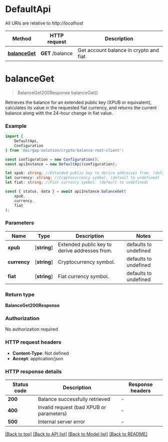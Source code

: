 # DefaultApi

All URIs are relative to *http://localhost*

|Method | HTTP request | Description|
|------------- | ------------- | -------------|
|[**balanceGet**](#balanceget) | **GET** /balance | Get account balance in crypto and fiat|

# **balanceGet**
> BalanceGet200Response balanceGet()

Retrieves the balance for an extended public key (XPUB or equivalent), calculates its value in the requested fiat currency, and returns the current balance along with the 24-hour change in fiat value. 

### Example

```typescript
import {
    DefaultApi,
    Configuration
} from '@airgap-solution/crypto-balance-rest-client';

const configuration = new Configuration();
const apiInstance = new DefaultApi(configuration);

let xpub: string; //Extended public key to derive addresses from. (default to undefined)
let currency: string; //Cryptocurrency symbol. (default to undefined)
let fiat: string; //Fiat currency symbol. (default to undefined)

const { status, data } = await apiInstance.balanceGet(
    xpub,
    currency,
    fiat
);
```

### Parameters

|Name | Type | Description  | Notes|
|------------- | ------------- | ------------- | -------------|
| **xpub** | [**string**] | Extended public key to derive addresses from. | defaults to undefined|
| **currency** | [**string**] | Cryptocurrency symbol. | defaults to undefined|
| **fiat** | [**string**] | Fiat currency symbol. | defaults to undefined|


### Return type

**BalanceGet200Response**

### Authorization

No authorization required

### HTTP request headers

 - **Content-Type**: Not defined
 - **Accept**: application/json


### HTTP response details
| Status code | Description | Response headers |
|-------------|-------------|------------------|
|**200** | Balance successfully retrieved |  -  |
|**400** | Invalid request (bad XPUB or parameters) |  -  |
|**500** | Internal server error |  -  |

[[Back to top]](#) [[Back to API list]](../README.md#documentation-for-api-endpoints) [[Back to Model list]](../README.md#documentation-for-models) [[Back to README]](../README.md)


